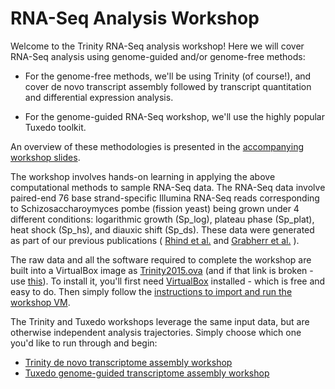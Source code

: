 # RNA-Seq Analysis Workshop

Welcome to the Trinity RNA-Seq analysis workshop! Here we will cover RNA-Seq analysis using genome-guided and/or genome-free methods:

* For the genome-free methods, we'll be using Trinity (of course!), and cover de novo transcript assembly followed by transcript quantitation and differential expression analysis.

* For the genome-guided RNA-Seq workshop, we'll use the highly popular Tuxedo toolkit.

An overview of these methodologies is presented in the [accompanying workshop slides](https://github.com/trinityrnaseq/RNASeq_Trinity_Tuxedo_Workshop/blob/master/docs/rnaseq_workshop_slides.pdf). 

The workshop involves hands-on learning in applying the above computational methods to sample RNA-Seq data.  The RNA-Seq data involve paired-end 76 base strand-specific Illumina RNA-Seq reads corresponding  to Schizosaccharoymyces pombe (fission yeast) being grown under 4 different conditions: logarithmic growth (Sp_log), plateau phase (Sp_plat), heat shock (Sp_hs), and diauxic shift (Sp_ds). These data were generated as part of our previous publications ( [Rhind et al.]( http://www.ncbi.nlm.nih.gov/pubmed/21511999) and [Grabherr et al.]( http://www.ncbi.nlm.nih.gov/pubmed/21572440) ).

The raw data and all the software required to complete the workshop are built into a VirtualBox image as [Trinity2015.ova](ftp://ftp.broadinstitute.org/pub/Trinity/RNASEQ_WORKSHOP/Trinity2015.ova) (and if that link is broken - use [this](ftp://ftp.broadinstitute.org/pub/users/bhaas/RNASEQ_WORKSHOP/)).  To install it, you'll first need [VirtualBox](https://www.virtualbox.org/wiki/Downloads) installed - which is free and easy to do.  Then simply follow the [instructions to import and run the workshop VM](Import-and-run-workshop-VM).

The Trinity and Tuxedo workshops leverage the same input data, but are otherwise independent analysis trajectories.  Simply choose which one you'd like to run through and begin:

* [Trinity de novo transcriptome assembly workshop](Trinity-De-novo-Transcriptome-Assembly-Workshop)
* [Tuxedo genome-guided transcriptome assembly workshop](Tuxedo-Genome-Guided-Transcriptome-Assembly-Workshop)

